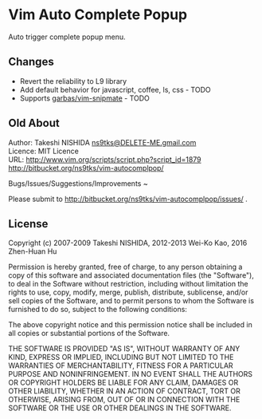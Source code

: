 # Vim Auto Complete Popup

Auto trigger complete popup menu.

## Changes

* Revert the reliability to L9 library
* Add default behavior for javascript, coffee, ls, css - TODO
* Supports [garbas/vim-snipmate][] - TODO

[garbas/vim-snipmate]:https://github.com/garbas/vim-snipmate

## Old About

Author:  Takeshi NISHIDA <ns9tks@DELETE-ME.gmail.com>  
Licence: MIT Licence  
URL:     http://www.vim.org/scripts/script.php?script_id=1879  
         http://bitbucket.org/ns9tks/vim-autocomplpop/  

Bugs/Issues/Suggestions/Improvements ~

Please submit to http://bitbucket.org/ns9tks/vim-autocomplpop/issues/ .

## License

Copyright (c) 2007-2009 Takeshi NISHIDA, 2012-2013 Wei-Ko Kao, 2016 Zhen-Huan Hu

Permission is hereby granted, free of charge, to any person obtaining a copy
of this software and associated documentation files (the "Software"), to deal
in the Software without restriction, including without limitation the rights
to use, copy, modify, merge, publish, distribute, sublicense, and/or sell
copies of the Software, and to permit persons to whom the Software is
furnished to do so, subject to the following conditions:

The above copyright notice and this permission notice shall be included in
all copies or substantial portions of the Software.

THE SOFTWARE IS PROVIDED "AS IS", WITHOUT WARRANTY OF ANY KIND, EXPRESS OR
IMPLIED, INCLUDING BUT NOT LIMITED TO THE WARRANTIES OF MERCHANTABILITY,
FITNESS FOR A PARTICULAR PURPOSE AND NONINFRINGEMENT. IN NO EVENT SHALL THE
AUTHORS OR COPYRIGHT HOLDERS BE LIABLE FOR ANY CLAIM, DAMAGES OR OTHER
LIABILITY, WHETHER IN AN ACTION OF CONTRACT, TORT OR OTHERWISE, ARISING FROM,
OUT OF OR IN CONNECTION WITH THE SOFTWARE OR THE USE OR OTHER DEALINGS IN
THE SOFTWARE.
